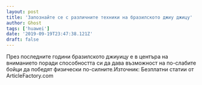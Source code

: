 ```yaml
---
layout: post
title: 'Запознайте се с различните техники на бразилското джиу джицу'
author: Ghost
tags: ['huawei']
date: '2019-09-19T23:47:38.121Z'
draft: false
---
```


През последните години бразилското джиуицу е в центъра на вниманието поради способността си да дава възможност на по-слабите бойци да победят физически по-силните.Източник: Безплатни статии от ArticleFactory.com
